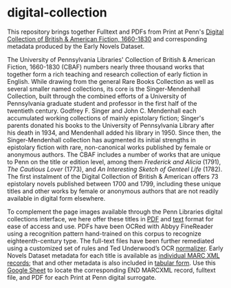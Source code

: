 # digital-collection
This repository brings together Fulltext and PDFs from Print at Penn's [Digital Collection of British & American Fiction, 1660-1830](http://dla.library.upenn.edu/dla/print/index.html) and corresponding metadata produced by the Early Novels Dataset. 


The University of Pennsylvania Libraries' Collection of British & American Fiction, 1660-1830 (CBAF) numbers nearly three thousand works that together form a rich teaching and research collection of early fiction in English. While drawing from the general Rare Books Collection as well as several smaller named collections, its core is the Singer-Mendenhall Collection, built through the combined efforts of a University of Pennsylvania graduate student and professor in the first half of the twentieth century. Godfrey F. Singer and John C. Mendenhall each accumulated working collections of mainly epistolary fiction; Singer's parents donated his books to the University of Pennsylvania Library after his death in 1934, and Mendenhall added his library in 1950. Since then, the Singer-Mendenhall collection has augmented its initial strengths in epistolary fiction with rare, non-canonical works published by female or anonymous authors. The CBAF includes a number of works that are unique to Penn on the title or edition level, among them *Frederick and Alicia* (1791), *The Cautious Lover* (1773), and *An Interesting Sketch of Genteel Life* (1782). The first instalment of the Digital Collection of British & American offers 73 epistolary novels published between 1700 and 1799, including these unique titles and other works by female or anonymous authors that are not readily available in digital form elsewhere. 


To complement the page images available through the Penn Libraries digital collections interface, we here offer these titles in [PDF](<https://upenn.box.com/s/t9su0mz1qtv5qtm4s3hhfjjthvk485pg>) and [text](<https://github.com/earlynovels/digital-collection/tree/master/PaP-END-fulltexts>) format for ease of access and use. PDFs have been OCRed with Abbyy FineReader using a recognition pattern hand-trained on this corpus to recognize eighteenth-century type. The full-text files have been further remediated using a customized set of rules and Ted Underwood’s OCR [normalizer](<https://tedunderwood.com/2013/12/10/a-half-decent-ocr-normalizer-for-english-texts-after-1700>). 
Early Novels Dataset metadata for each title is available as [individual MARC XML records](<https://github.com/earlynovels/digital-collection/tree/master/PaP-END-xml-records>); that and other metadata is also included in [tabular form](<https://github.com/earlynovels/digital-collection/blob/master/PaP-metadata-refined.csv>). Use this [Google Sheet](<https://docs.google.com/spreadsheets/d/1_jjRukUJSpJ3IKLzbkdyWdbfEE6ayzdYgD0KuEb5lBE/edit?usp=sharing>) to locate the corresponding END MARCXML record, fulltext file, and PDF for each Print at Penn digital surrogate.
